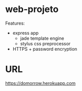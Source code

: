 # web-projeto

Features:

- express app
	- jade template engine
	- stylus css preprocessor
- HTTPS + password encryption

# URL

https://domorrow.herokuapp.com
